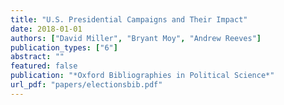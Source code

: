 ```yaml
---
title: "U.S. Presidential Campaigns and Their Impact"
date: 2018-01-01
authors: ["David Miller", "Bryant Moy", "Andrew Reeves"]
publication_types: ["6"]
abstract: ""
featured: false
publication: "*Oxford Bibliographies in Political Science*"
url_pdf: "papers/electionsbib.pdf"
---
```


